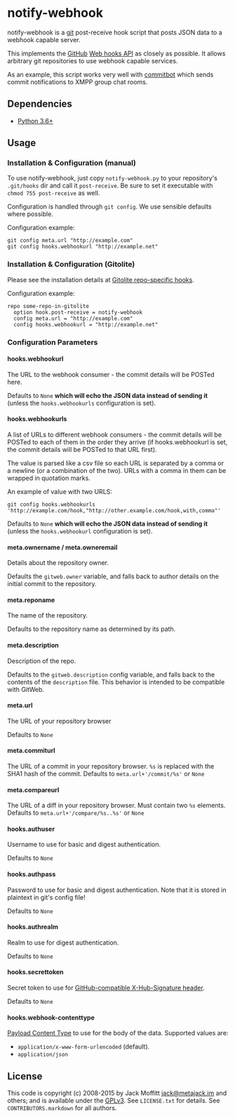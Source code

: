 # notify-webhook

notify-webhook is a [git](http://git.or.cz) post-receive hook script
that posts JSON data to a webhook capable server.

This implements the [GitHub](http://github.com) [Web hooks
API](http://github.com/guides/post-receive-hooks) as closely as
possible.  It allows arbitrary git repositories to use webhook
capable services.

As an example, this script works very well with
[commitbot](http://github.com/metajack/commitbot/tree/master) which
sends commit notifications to XMPP group chat rooms.

## Dependencies

* [Python 3.6+](http://python.org/downloads)

## Usage
### Installation & Configuration (manual)

To use notify-webhook, just copy `notify-webhook.py` to your
repository's `.git/hooks` dir and call it `post-receive`. Be sure to
set it executable with `chmod 755 post-receive` as well.

Configuration is handled through `git config`. We use sensible defaults
where possible.

Configuration example:

    git config meta.url "http://example.com"
    git config hooks.webhookurl "http://example.net"

### Installation & Configuration (Gitolite)
Please see the installation details at [Gitolite repo-specific hooks](http://gitolite.com/gitolite/non-core.html#rsh).

Configuration example:

    repo some-repo-in-gitolite
	  option hook.post-receive = notify-webhook
	  config meta.url = "http://example.com"
      config hooks.webhookurl = "http://example.net"

### Configuration Parameters

#### hooks.webhookurl
The URL to the webhook consumer - the commit details will be POSTed
here.

Defaults to `None` **which will echo the JSON data instead of sending
it** (unless the `hooks.webhookurls` configuration is set).

#### hooks.webhookurls

A list of URLs to different webhook consumers - the commit details will
be POSTed to each of them in the order they arrive (if hooks.webhookurl
is set, the commit details will be POSTed to that URL first).

The value is parsed like a csv file so each URL is separated by a comma
or a newline (or a combination of the two). URLs with a comma in them
can be wrapped in quotation marks.

An example of value with two URLS:

    git config hooks.webhookurls 'http://example.com/hook,"http://other.example.com/hook,with,comma"'

Defaults to `None` **which will echo the JSON data instead of sending
it** (unless the `hooks.webhookurl` configuration is set).

#### meta.ownername / meta.owneremail
Details about the repository owner.

Defaults the `gitweb.owner` variable, and falls back to author details on the
initial commit to the repository.

#### meta.reponame
The name of the repository.

Defaults to the repository name as determined by its path.

#### meta.description
Description of the repo.

Defaults to the `gitweb.description` config variable, and falls back to the contents of
the `description` file. This behavior is intended to be compatible with GitWeb.

#### meta.url
The URL of your repository browser

Defaults to `None`

#### meta.commiturl
The URL of a commit in your repository browser. `%s` is replaced with
the SHA1 hash of the commit.
Defaults to `meta.url+'/commit/%s'` or `None`

#### meta.compareurl
The URL of a diff in your repository browser. Must contain two `%s` elements.
Defaults to `meta.url+'/compare/%s..%s'` or `None`

#### hooks.authuser
Username to use for basic and digest authentication.

Defaults to `None`

#### hooks.authpass
Password to use for basic and digest authentication.
Note that it is stored in plaintext in git's config file!

Defaults to `None`

#### hooks.authrealm
Realm to use for digest authentication.

Defaults to `None`

#### hooks.secrettoken
Secret token to use for [GitHub-compatible X-Hub-Signature header](https://developer.github.com/webhooks/securing/).

Defaults to `None`

#### hooks.webhook-contenttype
[Payload Content Type](https://developer.github.com/webhooks/creating/#content-type) to
use for the body of the data. Supported values are:
* `application/x-www-form-urlencoded` (default).
* `application/json`

## License

This code is copyright (c) 2008-2015 by Jack Moffitt <jack@metajack.im> and
others; and is available under the [GPLv3](http://www.gnu.org/licenses/gpl.html).
See `LICENSE.txt` for details.
See `CONTRIBUTORS.markdown` for all authors.
